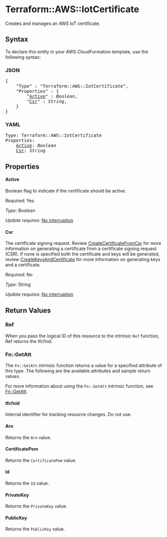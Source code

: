# Terraform::AWS::IotCertificate

Creates and manages an AWS IoT certificate.

## Syntax

To declare this entity in your AWS CloudFormation template, use the following syntax:

### JSON

<pre>
{
    "Type" : "Terraform::AWS::IotCertificate",
    "Properties" : {
        "<a href="#active" title="Active">Active</a>" : <i>Boolean</i>,
        "<a href="#csr" title="Csr">Csr</a>" : <i>String</i>,
    }
}
</pre>

### YAML

<pre>
Type: Terraform::AWS::IotCertificate
Properties:
    <a href="#active" title="Active">Active</a>: <i>Boolean</i>
    <a href="#csr" title="Csr">Csr</a>: <i>String</i>
</pre>

## Properties

#### Active

Boolean flag to indicate if the certificate should be active.

_Required_: Yes

_Type_: Boolean

_Update requires_: [No interruption](https://docs.aws.amazon.com/AWSCloudFormation/latest/UserGuide/using-cfn-updating-stacks-update-behaviors.html#update-no-interrupt)

#### Csr

The certificate signing request. Review
[CreateCertificateFromCsr](https://docs.aws.amazon.com/iot/latest/apireference/API_CreateCertificateFromCsr.html)
for more information on generating a certificate from a certificate signing request (CSR).
If none is specified both the certificate and keys will be generated, review [CreateKeysAndCertificate](https://docs.aws.amazon.com/iot/latest/apireference/API_CreateKeysAndCertificate.html)
for more information on generating keys and a certificate.

_Required_: No

_Type_: String

_Update requires_: [No interruption](https://docs.aws.amazon.com/AWSCloudFormation/latest/UserGuide/using-cfn-updating-stacks-update-behaviors.html#update-no-interrupt)

## Return Values

### Ref

When you pass the logical ID of this resource to the intrinsic `Ref` function, Ref returns the tfcfnid.

### Fn::GetAtt

The `Fn::GetAtt` intrinsic function returns a value for a specified attribute of this type. The following are the available attributes and sample return values.

For more information about using the `Fn::GetAtt` intrinsic function, see [Fn::GetAtt](https://docs.aws.amazon.com/AWSCloudFormation/latest/UserGuide/intrinsic-function-reference-getatt.html).

#### tfcfnid

Internal identifier for tracking resource changes. Do not use.

#### Arn

Returns the <code>Arn</code> value.

#### CertificatePem

Returns the <code>CertificatePem</code> value.

#### Id

Returns the <code>Id</code> value.

#### PrivateKey

Returns the <code>PrivateKey</code> value.

#### PublicKey

Returns the <code>PublicKey</code> value.

